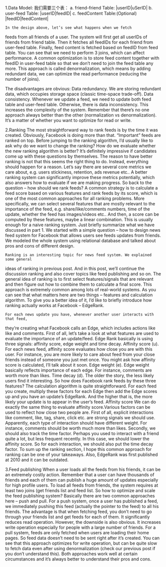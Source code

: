 1.Data Model:
  我们需要三个表：
  a. friend-friend Table:
    |userID|uSerID|
  b. user-feed Table:
    |userID|feedID|
  c. feedContent Table:(Optional)
     |feedID|feedContent|

	In the design above, let’s see what happens when we fetch 
feeds from all friends of a user.
	The system will first get all userIDs of friends from friend table. 
Then it fetches all feedIDs for each friend from user-feed table. 
Finally, feed content is fetched based on feedID from feed table. 
You can see that we need to perform 3 joins, which can affect performance.
	A common optimization is to store feed content together with feedID 
in user-feed table so that we don’t need to join the feed table any more. 
This approach is called denormalization, which means by adding redundant data, 
we can optimize the read performance (reducing the number of joins).

The disadvantages are obvious:
	Data redundancy. We are storing redundant data, which occupies storage space 
(classic time-space trade-off).
Data consistency. Whenever we update a feed, we need to update both feed table 
and user-feed table. Otherwise, there is data inconsistency. This increases the complexity of the system.
	Remember that there’s no one approach always better than the other 
(normalization vs denormalization). It’s a matter of whether you want to optimize 
for read or write.



2.Ranking
	The most straightforward way to rank feeds is by the time it was created. 
Obviously, Facebook is doing more than that. “Important” feeds are ranked on top.
	Before jumping to the ranking algorithm, I’d usually like to ask why do we want to
change the ranking? How do we evaluate whether the new ranking algorithm is better? 
It’s definitely impressive if candidates come up with these questions by themselves.
	The reason to have better ranking is not that this seems the right thing to do. 
Instead, everything should happen for a reason. Let’s say there are several core 
metrics we care about, e.g. users stickiness, retention, ads revenue etc.. 
	A better ranking system can significantly improve these metrics potentially, which 
also answers how to evaluate if we are making progress.
	So back to the question – how should we rank feeds? A common strategy is to 
calculate a feed score based on various features and rank feeds by its score, 
which is one of the most common approaches for all ranking problems.
	More specifically, we can select several features that are mostly relevant to the
importance of the feed, e.g. share/like/comments numbers, time of the update, 
whether the feed has images/videos etc.. 
And then, a score can be computed by these features, maybe a linear combination. 
This is usually enough for a naive ranking system.
	Just briefly summarize what we have discussed in part 1. We started with a simple 
question – how to design news feed system for Facebook that allows users see feeds
updates from friends. We modeled the whole system using relational database and talked about pros and cons of different design.

	Ranking is an interesting topic for news feed system. We explained some general
ideas of ranking in previous post. And in this post, we’ll continue the discussion
ranking and also cover topics like feed publishing and so on.
	The general idea of ranking is to first select features/signals that are relevant
and then figure out how to combine them to calculate a final score. This approach is extremely common among lots of real-world systems.
	As you can see that what matters here are two things – features and calculation
algorithm. To give you a better idea of it, I’d like to briefly introduce how ranking actually works at Facebook – EdgeRank.

	For each news update you have, whenever another user interacts with that feed,
they’re creating what Facebook calls an Edge, which includes actions like like and comments.
	First of all, let’s take a look at what features are used to evaluate the importance
of an update/feed. Edge Rank basically is using three signals: affinity score, edge weight and time decay.
	Affinity score (u). For each news feed, affinity score evaluates how close you are
with this user. For instance, you are more likely to care about feed from your close friends instead of someone you just met once. You might ask how affinity score is calculated, I’ll talk about it soon.
	Edge weight (e). Edge weight basically reflects importance of each edge. For
instance, comments are worth more than likes.
	Time decay (d). The older the story, the less likely users find it interesting.
	So how does Facebook rank feeds by these three features? The calculation algorithm
is quite straightforward. For each feed you create, multiply these factors for each Edge then add the Edge scores up and you have an update’s EdgeRank. And the higher that is, the more likely your update is to appear in the user’s feed.
	Affinity score
	We can do exactly the same thing to evaluate affinity score.Various factors can be
used to reflect how close two people are. First of all, explicit interactions like comment, like, tag, share, click etc. are strong signals we should use. Apparently, each type of interaction should have different weight. For instance, comments should be worth much more than likes.
	Secondly, we should also track the time factor. Perhaps you used to interact with a
friend quite a lot, but less frequent recently. In this case, we should lower the affinity score. So for each interaction, we should also put the time decay factor.
	To sum up the ranking section, I hope this common approach for ranking can be one of
your takeaways. Also, EdgeRank was first published at 2010 and it can be outdated.
	
3.Feed publishing
	When a user loads all the feeds from his friends, it can be an extremely costly
action. Remember that a user can have thousands of friends and each of them can publish a huge amount of updates especially for high profile users. To load all feeds from friends, the system requires at least two joins (get friends list and feed list.
	So how to optimize and scale the feed publishing system?
	Basically there are two common approaches here – push and pull.
	For a push system, once a user has published a feed, we immediately pushing this
feed (actually the pointer to the feed) to all his friends. The advantage is that when fetching feed, you don’t need to go through your friends list and get feeds for each of them. It significantly reduces read operation. However, the downside is also obvious. 
It increases write operation especially for people with a large number of friends.
	For a pull system, feeds are only fetched when users are loading their home pages.
So feed data doesn’t need to be sent right after it’s created. You can see that this approach optimizes for write operation, but can be quite slow to fetch data even after using denormalization (check our previous post if you don’t understand this).
	Both approaches work well at certain circumstances and it’s always better to
understand their pros and cons.

